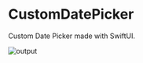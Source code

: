 
# CustomDatePicker
Custom Date Picker made with SwiftUI.

![output](https://user-images.githubusercontent.com/70090469/132133472-c8183e62-3cb7-4386-a89c-cd81a676419b.png)
